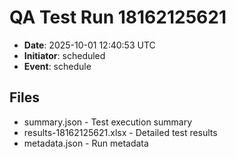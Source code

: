 # QA Test Run 18162125621

- **Date**: 2025-10-01 12:40:53 UTC
- **Initiator**: scheduled
- **Event**: schedule

## Files
- summary.json - Test execution summary
- results-18162125621.xlsx - Detailed test results
- metadata.json - Run metadata
